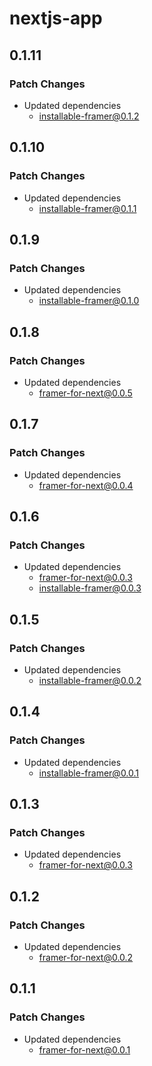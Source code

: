 # nextjs-app

## 0.1.11

### Patch Changes

-   Updated dependencies
    -   installable-framer@0.1.2

## 0.1.10

### Patch Changes

-   Updated dependencies
    -   installable-framer@0.1.1

## 0.1.9

### Patch Changes

-   Updated dependencies
    -   installable-framer@0.1.0

## 0.1.8

### Patch Changes

-   Updated dependencies
    -   framer-for-next@0.0.5

## 0.1.7

### Patch Changes

-   Updated dependencies
    -   framer-for-next@0.0.4

## 0.1.6

### Patch Changes

-   Updated dependencies
    -   framer-for-next@0.0.3
    -   installable-framer@0.0.3

## 0.1.5

### Patch Changes

-   Updated dependencies
    -   installable-framer@0.0.2

## 0.1.4

### Patch Changes

-   Updated dependencies
    -   installable-framer@0.0.1

## 0.1.3

### Patch Changes

-   Updated dependencies
    -   framer-for-next@0.0.3

## 0.1.2

### Patch Changes

-   Updated dependencies
    -   framer-for-next@0.0.2

## 0.1.1

### Patch Changes

-   Updated dependencies
    -   framer-for-next@0.0.1
